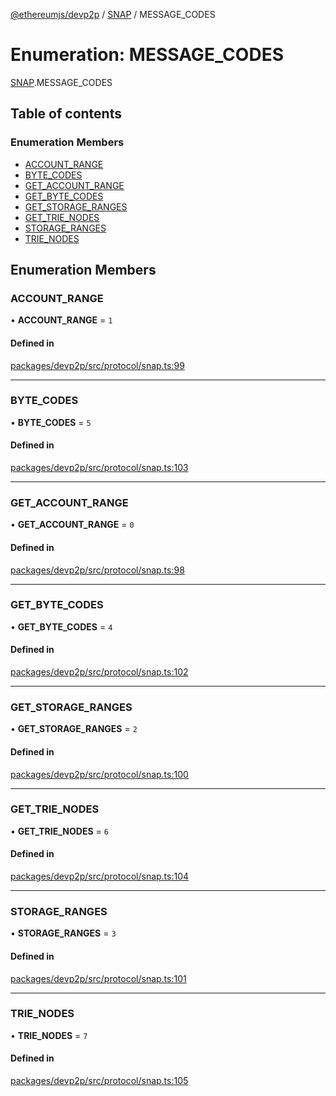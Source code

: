 [@ethereumjs/devp2p](../README.md) / [SNAP](../modules/SNAP.md) / MESSAGE\_CODES

# Enumeration: MESSAGE\_CODES

[SNAP](../modules/SNAP.md).MESSAGE_CODES

## Table of contents

### Enumeration Members

- [ACCOUNT\_RANGE](SNAP.MESSAGE_CODES.md#account_range)
- [BYTE\_CODES](SNAP.MESSAGE_CODES.md#byte_codes)
- [GET\_ACCOUNT\_RANGE](SNAP.MESSAGE_CODES.md#get_account_range)
- [GET\_BYTE\_CODES](SNAP.MESSAGE_CODES.md#get_byte_codes)
- [GET\_STORAGE\_RANGES](SNAP.MESSAGE_CODES.md#get_storage_ranges)
- [GET\_TRIE\_NODES](SNAP.MESSAGE_CODES.md#get_trie_nodes)
- [STORAGE\_RANGES](SNAP.MESSAGE_CODES.md#storage_ranges)
- [TRIE\_NODES](SNAP.MESSAGE_CODES.md#trie_nodes)

## Enumeration Members

### ACCOUNT\_RANGE

• **ACCOUNT\_RANGE** = ``1``

#### Defined in

[packages/devp2p/src/protocol/snap.ts:99](https://github.com/ethereumjs/ethereumjs-monorepo/blob/master/packages/devp2p/src/protocol/snap.ts#L99)

___

### BYTE\_CODES

• **BYTE\_CODES** = ``5``

#### Defined in

[packages/devp2p/src/protocol/snap.ts:103](https://github.com/ethereumjs/ethereumjs-monorepo/blob/master/packages/devp2p/src/protocol/snap.ts#L103)

___

### GET\_ACCOUNT\_RANGE

• **GET\_ACCOUNT\_RANGE** = ``0``

#### Defined in

[packages/devp2p/src/protocol/snap.ts:98](https://github.com/ethereumjs/ethereumjs-monorepo/blob/master/packages/devp2p/src/protocol/snap.ts#L98)

___

### GET\_BYTE\_CODES

• **GET\_BYTE\_CODES** = ``4``

#### Defined in

[packages/devp2p/src/protocol/snap.ts:102](https://github.com/ethereumjs/ethereumjs-monorepo/blob/master/packages/devp2p/src/protocol/snap.ts#L102)

___

### GET\_STORAGE\_RANGES

• **GET\_STORAGE\_RANGES** = ``2``

#### Defined in

[packages/devp2p/src/protocol/snap.ts:100](https://github.com/ethereumjs/ethereumjs-monorepo/blob/master/packages/devp2p/src/protocol/snap.ts#L100)

___

### GET\_TRIE\_NODES

• **GET\_TRIE\_NODES** = ``6``

#### Defined in

[packages/devp2p/src/protocol/snap.ts:104](https://github.com/ethereumjs/ethereumjs-monorepo/blob/master/packages/devp2p/src/protocol/snap.ts#L104)

___

### STORAGE\_RANGES

• **STORAGE\_RANGES** = ``3``

#### Defined in

[packages/devp2p/src/protocol/snap.ts:101](https://github.com/ethereumjs/ethereumjs-monorepo/blob/master/packages/devp2p/src/protocol/snap.ts#L101)

___

### TRIE\_NODES

• **TRIE\_NODES** = ``7``

#### Defined in

[packages/devp2p/src/protocol/snap.ts:105](https://github.com/ethereumjs/ethereumjs-monorepo/blob/master/packages/devp2p/src/protocol/snap.ts#L105)
